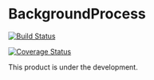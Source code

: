 # BackgroundProcess

[![Build Status](https://travis-ci.org/kohkimakimoto/BackgroundProcess.png)](https://travis-ci.org/kohkimakimoto/BackgroundProcess)

[![Coverage Status](https://coveralls.io/repos/kohkimakimoto/BackgroundProcess/badge.png?branch=master)](https://coveralls.io/r/kohkimakimoto/BackgroundProcess?branch=master)

This product is under the development.
